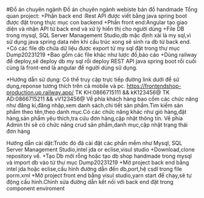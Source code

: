 #Đồ án chuyên ngành
Đồ án chuyên ngành webiste bán đồ handmade 
Tổng quan project:
+Phần back end :Rest API được viết bằng java spring boot được đặt trong thực mục con backend
+Phần front end:Angular tạo giao diện và nhận API từ back end và xử lý hiển thị cho người dùng
+File DB trong mysql, SQL Server Management Studio,db mặc định xài là my sql,vì sử dụng java spring data nên khi cấu trúc xong sẽ sinh ra db từ back end.
+Có các file db chứa dữ liệu được export từ my sql đặt trong thư mục Dump20231219
+Bao gồm các file khác như lược đồ,báo cáo
+Dùng railway để deploy,sẽ deploy db my sql rồi deploy REST API java spring boot rồi cuối cùng là front-end là angular để người dùng sử dụng.

*Hướng dẫn sử dụng:
Có thể truy cập trực tiếp đường link dưới để sử dụng,reponse tương thích trên cả mobile và pc.
https://frontendshop-production.up.railway.app/
TK KH:0866715111 && kK123456@
TK AD:0866715211 && vV123456@
Về phía khách hàng bao cồm các chức năng như đăng kí,đăng nhập,xem danh sách,chi tiết sản phẩm.Tìm kiếm sản phẩm theo tên,theo danh mục.Có các chức năng khác như giỏ hàng,đặt hàng,sản phẩm yêu thích,tra cứu đơn hàng,cập nhật thông tin.
Về phia Admin thì sẽ có chức năng crud sản phẩm,danh mục,cập nhật trạng thái đơn hàng

Hướng dẫn cài dặt:Trước đó đã cài đặt các phần mềm như Mysql, SQL Server Management Studio,intel jda or eclise,visul studio
+Download,clone repository về.
+Tạo Db mới rỗng hoặc tạo db shop handmade trong mysql và import db vào từ thư mục Dump20231219
+Mở project back end bằng intel jda hoặc eclise,cấu hình đường dẫn đến db,port,hệ csdl trong file porm.xml
+Mở project front end bằng visul studio,yarn start để chạy,sẽ tự động cấu hình.Chỉnh sửa đường dẫn kết nối với back end đặt trong component enviroment

